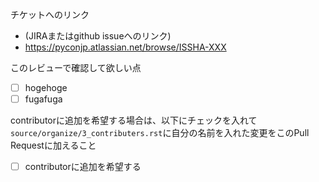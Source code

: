 チケットへのリンク

- (JIRAまたはgithub issueへのリンク)
- https://pyconjp.atlassian.net/browse/ISSHA-XXX

このレビューで確認して欲しい点

- [ ] hogehoge
- [ ] fugafuga

contributorに追加を希望する場合は、以下にチェックを入れて`source/organize/3_contributers.rst`に自分の名前を入れた変更をこのPull Requestに加えること

- [ ] contributorに追加を希望する

